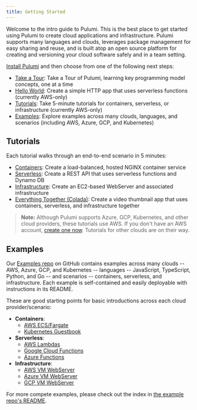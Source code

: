```yaml
---
title: Getting Started
---
```


Welcome to the intro guide to Pulumi. This is the best place to get started using Pulumi to create cloud applications
and infrastructure. Pulumi supports many languages and clouds, leverages package management for easy sharing and reuse,
and is built atop an open source platform for creating and versioning your cloud software safely and in a team setting.

[Install Pulumi](../install) and then choose from one of the following next steps:

* [Take a Tour](../tour): Take a Tour of Pulumi, learning key programming model concepts, one at a time
* [Hello World](aws-hello-world.html): Create a simple HTTP app that uses serverless functions (currently AWS-only)
* [Tutorials](#tutorials): Take 5-minute tutorials for containers, serverless, or infrastructure (currently AWS-only)
* [Examples](#examples): Explore examples across many clouds, languages, and scenarios (including AWS, Azure, GCP, and Kubernetes)

## <a name="tutorials"></a>Tutorials

Each tutorial walks through an end-to-end scenario in 5 minutes:

* [Containers](aws-containers.html): Create a load-balanced, hosted NGINX container service
* [Serverless](aws-rest-api.html): Create a REST API that uses serverless functions and Dynamo DB
* [Infrastructure](aws-ec2.html): Create an EC2-based WebServer and associated infrastructure
* [Everything Together (Colada)](aws-extract-thumbnail.html): Create a video thumbnail app that uses containers, serverless, and infrastructure together

> **Note:** Although Pulumi supports Azure, GCP, Kubernetes, and other cloud providers, these tutorials use AWS. If you
> don't have an AWS account, [create one now](https://aws.amazon.com/free/). Tutorials for other clouds are on their way.

## <a name="examples"></a>Examples

Our [Examples repo](https://github.com/pulumi/examples) on GitHub contains examples across many clouds -- AWS, Azure,
GCP, and Kubernetes -- languages -- JavaScript, TypeScript, Python, and Go -- and scenarios -- containers, serverless,
and infrastructure. Each example is self-contained and easily deployable with instructions in its README.

These are good starting points for basic introductions across each cloud provider/scenario:

* **Containers**:
    - [AWS ECS/Fargate](https://github.com/pulumi/examples/tree/master/cloud-js-containers)
    - [Kubernetes Guestbook](https://github.com/pulumi/examples/tree/master/kubernetes-ts-guestbook)
* **Serverless**:
    - [AWS Lambdas](https://github.com/pulumi/examples/tree/master/cloud-js-api)
    - [Google Cloud Functions](https://github.com/pulumi/examples/tree/master/gcp-ts-functions)
    - [Azure Functions](https://github.com/pulumi/examples/tree/master/azure-ts-functions)
* **Infrastructure**:
    - [AWS VM WebServer](https://github.com/pulumi/examples/tree/master/aws-js-webserver)
    - [Azure VM WebServer](https://github.com/pulumi/examples/tree/master/azure-js-webserver)
    - [GCP VM WebServer](https://github.com/pulumi/examples/tree/master/gcp-js-webserver)

For more compete examples, please check out the index in
[the example repo's README](https://github.com/pulumi/examples/blob/master/README.md).
